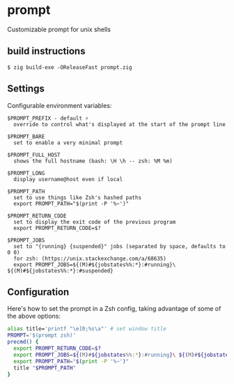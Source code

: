 # prompt

Customizable prompt for unix shells

## build instructions

```
$ zig build-exe -OReleaseFast prompt.zig
```

## Settings

Configurable environment variables:

    $PROMPT_PREFIX - default ⚡
      override to control what's displayed at the start of the prompt line

    $PROMPT_BARE
      set to enable a very minimal prompt

    $PROMPT_FULL_HOST
      shows the full hostname (bash: \H \h -- zsh: %M %m)

    $PROMPT_LONG
      display username@host even if local

    $PROMPT_PATH
      set to use things like Zsh's hashed paths
      export PROMPT_PATH="$(print -P '%~')"

    $PROMPT_RETURN_CODE
      set to display the exit code of the previous program
      export PROMPT_RETURN_CODE=$?

    $PROMPT_JOBS
      set to "{running} {suspended}" jobs (separated by space, defaults to 0 0)
      for zsh: (https://unix.stackexchange.com/a/68635)
      export PROMPT_JOBS=${(M)#${jobstates%%:*}:#running}\ ${(M)#${jobstates%%:*}:#suspended}

## Configuration

Here's how to set the prompt in a Zsh config, taking advantage of some of the above options:

```zsh
alias title='printf "\e]0;%s\a"' # set window title
PROMPT='$(prompt zsh)'
precmd() {
  export PROMPT_RETURN_CODE=$?
  export PROMPT_JOBS=${(M)#${jobstates%%:*}:#running}\ ${(M)#${jobstates%%:*}:#suspended}
  export PROMPT_PATH="$(print -P '%~')"
  title "$PROMPT_PATH"
}
```
